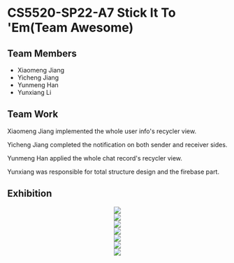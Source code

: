﻿# CS5520-SP22-A7 Stick It To 'Em(Team Awesome)
 
## Team Members

- Xiaomeng Jiang
- Yicheng Jiang
- Yunmeng Han
- Yunxiang Li

## Team Work

Xiaomeng Jiang implemented the whole user info's recycler view.

Yicheng Jiang completed the notification on both sender and receiver sides.

Yunmeng Han applied the whole chat record's recycler view.

Yunxiang was responsible for total structure design and the firebase part.


## Exhibition

<div align="center"> <img src="https://github.com/tinkerjyc/CS5520-SP22-A7/blob/main/Exhibition/gifOne.gif"/> </div>

<div align="center"> <img src="https://github.com/tinkerjyc/CS5520-SP22-A7/blob/main/Exhibition/001.jpg"/> </div>

<div align="center"> <img src="https://github.com/tinkerjyc/CS5520-SP22-A7/blob/main/Exhibition/002.jpg"/> </div>

<div align="center"> <img src="https://github.com/tinkerjyc/CS5520-SP22-A7/blob/main/Exhibition/003.jpg"/> </div>

<div align="center"> <img src="https://github.com/tinkerjyc/CS5520-SP22-A7/blob/main/Exhibition/004.jpg"/> </div>

<div align="center"> <img src="https://github.com/tinkerjyc/CS5520-SP22-A7/blob/main/Exhibition/005.jpg"/> </div>

<div align="center"> <img src="https://github.com/tinkerjyc/CS5520-SP22-A7/blob/main/Exhibition/006.jpg"/> </div>
